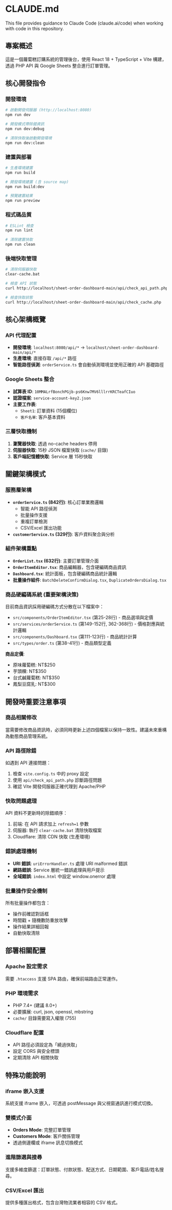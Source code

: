 # CLAUDE.md

This file provides guidance to Claude Code (claude.ai/code) when working with code in this repository.

## 專案概述

這是一個蘿蔔糕訂購系統的管理後台，使用 React 18 + TypeScript + Vite 構建，透過 PHP API 與 Google Sheets 整合進行訂單管理。

## 核心開發指令

### 開發環境
```bash
# 啟動開發伺服器 (http://localhost:8080)
npm run dev

# 開發模式帶除錯資訊
npm run dev:debug

# 清除快取後啟動開發環境
npm run dev:clean
```

### 建置與部署
```bash
# 生產環境建置
npm run build

# 開發環境建置 (含 source map)
npm run build:dev

# 預覽建置結果
npm run preview
```

### 程式碼品質
```bash
# ESLint 檢查
npm run lint

# 清除建置快取
npm run clean
```

### 後端快取管理
```bash
# 清除伺服器快取
clear-cache.bat

# 檢查 API 狀態
curl http://localhost/sheet-order-dashboard-main/api/check_api_path.php

# 檢查快取狀態
curl http://localhost/sheet-order-dashboard-main/api/check_cache.php
```

## 核心架構概覽

### API 代理配置
- **開發環境**: `localhost:8080/api/*` → `localhost/sheet-order-dashboard-main/api/*`
- **生產環境**: 直接存取 `/api/*` 路徑
- **智能路徑偵測**: `orderService.ts` 會自動偵測環境並使用正確的 API 基礎路徑

### Google Sheets 整合
- **試算表 ID**: `10MMALrfBonchPGjb-ps6Knw7MV6lllrrKRCTeafCIuo`
- **認證檔案**: `service-account-key2.json`
- **主要工作表**: 
  - `Sheet1`: 訂單資料 (15個欄位)
  - `客戶名單`: 客戶基本資料

### 三層快取機制
1. **瀏覽器快取**: 透過 no-cache headers 停用
2. **伺服器快取**: 15秒 JSON 檔案快取 (`cache/` 目錄)
3. **客戶端記憶體快取**: Service 層 15秒快取

## 關鍵架構模式

### 服務層架構
- **`orderService.ts` (842行)**: 核心訂單業務邏輯
  - 智能 API 路徑偵測
  - 批量操作支援
  - 重複訂單檢測
  - CSV/Excel 匯出功能
- **`customerService.ts` (329行)**: 客戶資料聚合與分析

### 組件架構重點
- **`OrderList.tsx` (632行)**: 主要訂單管理介面
- **`OrderItemEditor.tsx`**: 商品編輯器，包含硬編碼商品資訊
- **`Dashboard.tsx`**: 統計面板，包含硬編碼商品統計邏輯
- **批量操作組件**: `BatchDeleteConfirmDialog.tsx`, `DuplicateOrdersDialog.tsx`

### 商品硬編碼系統 (重要架構決策)
目前商品資訊採用硬編碼方式分散在以下檔案中：
- `src/components/OrderItemEditor.tsx` (第25-28行) - 商品選項與定價
- `src/services/orderService.ts` (第149-152行, 362-368行) - 價格對應與統計邏輯
- `src/components/Dashboard.tsx` (第111-123行) - 商品統計計算
- `src/types/order.ts` (第38-41行) - 商品類型定義

**商品定價**:
- 原味蘿蔔糕: NT$250
- 芋頭粿: NT$350  
- 台式鹹蘿蔔糕: NT$350
- 鳳梨豆腐乳: NT$300

## 開發時重要注意事項

### 商品相關修改
當需要修改商品資訊時，必須同時更新上述四個檔案以保持一致性。建議未來重構為動態商品管理系統。

### API 路徑除錯
如遇到 API 連接問題：
1. 檢查 `vite.config.ts` 中的 proxy 設定
2. 使用 `api/check_api_path.php` 診斷路徑問題
3. 確認 Vite 開發伺服器正確代理到 Apache/PHP

### 快取問題處理
API 資料不更新時的除錯順序：
1. 前端: 在 API 請求加上 `refresh=1` 參數
2. 伺服器: 執行 `clear-cache.bat` 清除快取檔案
3. Cloudflare: 清除 CDN 快取 (生產環境)

### 錯誤處理機制
- **URI 錯誤**: `uriErrorHandler.ts` 處理 URI malformed 錯誤
- **網路錯誤**: Service 層統一錯誤處理與用戶提示
- **全域錯誤**: `index.html` 中設定 window.onerror 處理

### 批量操作安全機制
所有批量操作都包含：
- 操作前確認對話框
- 時間戳 + 隨機數防重放攻擊
- 操作結果詳細回報
- 自動快取清除

## 部署相關配置

### Apache 設定需求
需要 `.htaccess` 支援 SPA 路由，確保前端路由正常運作。

### PHP 環境需求
- PHP 7.4+ (建議 8.0+)
- 必要擴展: curl, json, openssl, mbstring
- `cache/` 目錄需要寫入權限 (755)

### Cloudflare 配置
- API 路徑必須設定為「繞過快取」
- 設定 CORS 與安全標頭
- 定期清除 API 相關快取

## 特殊功能說明

### iframe 嵌入支援
系統支援 iframe 嵌入，可透過 postMessage 與父視窗通訊進行模式切換。

### 雙模式介面
- **Orders Mode**: 完整訂單管理
- **Customers Mode**: 客戶關係管理
- 透過側邊欄或 iframe 訊息切換模式

### 進階篩選與搜尋
支援多維度篩選：訂單狀態、付款狀態、配送方式、日期範圍、客戶電話/姓名搜尋。

### CSV/Excel 匯出
提供多種匯出格式，包含台灣物流業者相容的 CSV 格式。